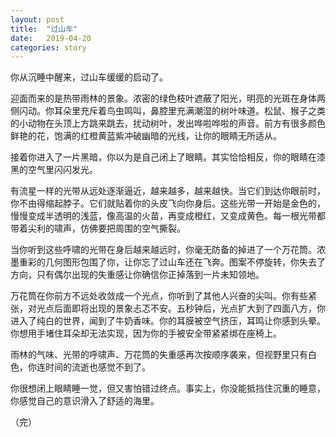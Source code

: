 ```yaml
---
layout: post
title:  "过山车"
date:   2019-04-20
categories: story
---
```


你从沉睡中醒来，过山车缓缓的启动了。

迎面而来的是热带雨林的景象。浓密的绿色枝叶遮蔽了阳光，明亮的光斑在身体两侧闪动。你耳朵里充斥着鸟虫鸣叫，鼻腔里充满潮湿的树叶味道。松鼠、猴子之类的小动物在头顶上方跳来跳去，扰动树叶，发出哗啦哗啦的声音。前方有很多颜色鲜艳的花，饱满的红橙黄蓝紫冲破幽暗的光线，让你的眼睛无所适从。

接着你进入了一片黑暗，你以为是自己闭上了眼睛。其实恰恰相反，你的眼睛在漆黑的空气里闪闪发光。

有流星一样的光带从远处逐渐逼近，越来越多，越来越快。当它们到达你眼前时，你不由得缩起脖子。它们就贴着你的头皮飞向你身后。这些光带一开始是金色的，慢慢变成半透明的浅蓝，像高温的火苗，再变成橙红，又变成黄色。每一根光带都带着尖利的啸声，仿佛要把周围的空气撕裂。

当你听到这些呼啸的光带在身后越来越远时，你毫无防备的掉进了一个万花筒。浓墨重彩的几何图形包围了你，让你忘了过山车还在飞奔。图案不停旋转，你失去了方向，只有偶尔出现的失重感让你确信你正掉落到一片未知领地。

万花筒在你前方不远处收敛成一个光点，你听到了其他人兴奋的尖叫。你有些紧张，对光点后面即将出现的景象忐忑不安。五秒钟后，光点扩大到了四面八方，你进入了纯白的世界，闻到了牛奶香味。你的耳膜被空气挤压，耳鸣让你感到头晕。你想用手堵住耳朵却无法实现，因为你的手被安全带紧紧绑在座椅上。

雨林的气味、光带的呼啸声、万花筒的失重感再次按顺序袭来，但视野里只有白色，你连时间的流逝也感觉不到了。

你很想闭上眼睛睡一觉，但又害怕错过终点。事实上，你没能抵挡住沉重的睡意，你感觉自己的意识滑入了舒适的海里。

（完）
